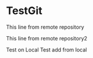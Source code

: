# TestGit


This line from remote repository

This line from remote repository2

Test on Local
Test add from local
